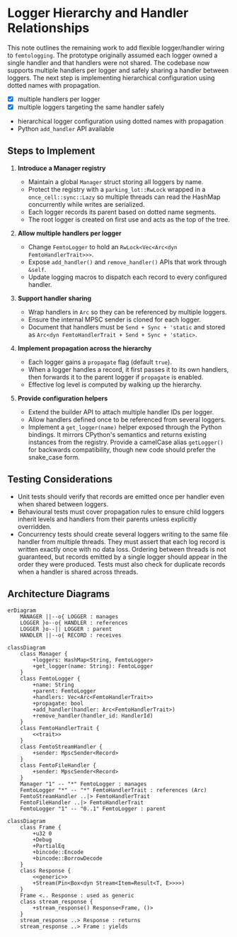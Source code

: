# Logger Hierarchy and Handler Relationships

This note outlines the remaining work to add flexible logger/handler wiring
to `femtologging`. The prototype originally assumed each logger owned a single
handler and that handlers were not shared. The codebase now supports multiple
handlers per logger and safely sharing a handler between loggers. The next step
is implementing hierarchical configuration using dotted names with propagation.

- [x] multiple handlers per logger
- [x] multiple loggers targeting the same handler safely
- hierarchical logger configuration using dotted names with propagation
- Python `add_handler` API available

## Steps to Implement

1. **Introduce a Manager registry**

   - Maintain a global `Manager` struct storing all loggers by name.
   - Protect the registry with a `parking_lot::RwLock` wrapped in a
     `once_cell::sync::Lazy` so multiple threads can read the HashMap
     concurrently while writes are serialized.
   - Each logger records its parent based on dotted name segments.
   - The root logger is created on first use and acts as the top of the tree.

2. **Allow multiple handlers per logger**

   - Change `FemtoLogger` to hold an `RwLock<Vec<Arc<dyn FemtoHandlerTrait>>>`.
   - Expose `add_handler()` and `remove_handler()` APIs that work through
     `&self`.
   - Update logging macros to dispatch each record to every configured handler.

3. **Support handler sharing**

   - Wrap handlers in `Arc` so they can be referenced by multiple loggers.
   - Ensure the internal MPSC sender is cloned for each logger.
   - Document that handlers must be `Send + Sync + 'static` and stored as
     `Arc<dyn FemtoHandlerTrait + Send + Sync + 'static>`.

4. **Implement propagation across the hierarchy**

   - Each logger gains a `propagate` flag (default `true`).
   - When a logger handles a record, it first passes it to its own handlers,
     then forwards it to the parent logger if `propagate` is enabled.
   - Effective log level is computed by walking up the hierarchy.

5. **Provide configuration helpers**

   - Extend the builder API to attach multiple handler IDs per logger.
   - Allow handlers defined once to be referenced from several loggers.
   - Implement a `get_logger(name)` helper exposed through the Python bindings.
     It mirrors CPython's semantics and returns existing instances from
     the registry. Provide a camelCase alias `getLogger()` for backwards
     compatibility, though new code should prefer the snake_case form.

## Testing Considerations

- Unit tests should verify that records are emitted once per handler even when
  shared between loggers.
- Behavioural tests must cover propagation rules to ensure child loggers inherit
  levels and handlers from their parents unless explicitly overridden.
- Concurrency tests should create several loggers writing to the same file
  handler from multiple threads. They must assert that each log record is
  written exactly once with no data loss. Ordering between threads is not
  guaranteed, but records emitted by a single logger should appear in the order
  they were produced. Tests must also check for duplicate records when a handler
  is shared across threads.

## Architecture Diagrams

<!-- markdownlint-disable MD013 -->

```mermaid
erDiagram
    MANAGER ||--o{ LOGGER : manages
    LOGGER }o--o{ HANDLER : references
    LOGGER }o--|| LOGGER : parent
    HANDLER ||--o{ RECORD : receives
```

```mermaid
classDiagram
    class Manager {
        +loggers: HashMap<String, FemtoLogger>
        +get_logger(name: String): FemtoLogger
    }
    class FemtoLogger {
        +name: String
        +parent: FemtoLogger
        +handlers: Vec<Arc<FemtoHandlerTrait>>
        +propagate: bool
        +add_handler(handler: Arc<FemtoHandlerTrait>)
        +remove_handler(handler_id: HandlerId)
    }
    class FemtoHandlerTrait {
        <<trait>>
    }
    class FemtoStreamHandler {
        +sender: MpscSender<Record>
    }
    class FemtoFileHandler {
        +sender: MpscSender<Record>
    }
    Manager "1" -- "*" FemtoLogger : manages
    FemtoLogger "*" -- "*" FemtoHandlerTrait : references (Arc)
    FemtoStreamHandler ..|> FemtoHandlerTrait
    FemtoFileHandler ..|> FemtoHandlerTrait
    FemtoLogger "1" -- "0..1" FemtoLogger : parent
```

```mermaid
classDiagram
    class Frame {
        +u32 0
        +Debug
        +PartialEq
        +bincode::Encode
        +bincode::BorrowDecode
    }
    class Response {
        <<generic>>
        +Stream(Pin<Box<dyn Stream<Item=Result<T, E>>>>)
    }
    Frame <.. Response : used as generic
    class stream_response {
        +stream_response() Response<Frame, ()>
    }
    stream_response ..> Response : returns
    stream_response ..> Frame : yields
```

<!-- markdownlint-enable MD013 -->
